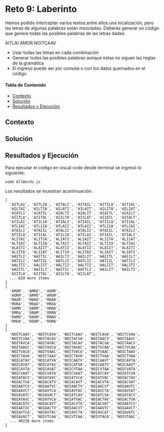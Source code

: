# Reto 9: Laberinto
Hemos podido interceptar varios textos,entre ellos una localización, pero las letras de algunas palabras están mezcladas. 
Deberás generar un código que genere todas las posibles palabras de las letras dadas: 

AITLAI 
AMOR 
NOITCAAV
- Usar todas las letras en cada combinación
- Generar todas las posibles palabras aunque estas no siguan las reglas de la gramática
- El ingreso puede ser por consola o con los datos quemados en el código


#### Tabla de Contenido

- [Contexto](#contexto)
- [Solución](#solución)
- [Resultados y Ejecución](#resultados-y-ejecución)

## Contexto


## Solución

## Resultados y Ejecución
Para ejecutar el codigo en visual code desde terminal se ingresó lo siguiente:
```
node AllWords.js
```

Los resultados se muestran acontinuación:
```
[
  'AITLAI', 'AITLIA', 'AITALI', 'AITAIL', 'AITILA', 'AITIAL',
  'AILTAI', 'AILTIA', 'AILATI', 'AILAIT', 'AILITA', 'AILIAT',
  'AIATLI', 'AIATIL', 'AIALTI', 'AIALIT', 'AIAITL', 'AIAILT',
  'AIITLA', 'AIITAL', 'AIILTA', 'AIILAT', 'AIIATL', 'AIIALT',
  'ATILAI', 'ATILIA', 'ATIALI', 'ATIAIL', 'ATIILA', 'ATIIAL',
  'ATLIAI', 'ATLIIA', 'ATLAII', 'ATLAII', 'ATLIIA', 'ATLIAI',
  'ATAILI', 'ATAIIL', 'ATALII', 'ATALII', 'ATAIIL', 'ATAILI',
  'ATIILA', 'ATIIAL', 'ATILIA', 'ATILAI', 'ATIAIL', 'ATIALI',
  'ALITAI', 'ALITIA', 'ALIATI', 'ALIAIT', 'ALIITA', 'ALIIAT',
  'ALTIAI', 'ALTIIA', 'ALTAII', 'ALTAII', 'ALTIIA', 'ALTIAI',
  'ALAITI', 'ALAIIT', 'ALATII', 'ALATII', 'ALAIIT', 'ALAITI',
  'ALIITA', 'ALIIAT', 'ALITIA', 'ALITAI', 'ALIAIT', 'ALIATI',
  'AAITLI', 'AAITIL', 'AAILTI', 'AAILIT', 'AAIITL', 'AAIILT',
  'AATILI', 'AATIIL', 'AATLII', 'AATLII', 'AATIIL', 'AATILI',
  'AALITI', 'AALIIT', 'AALTII', 'AALTII', 'AALIIT', 'AALITI',
  'AAIITL', 'AAIILT', 'AAITIL', 'AAITLI', 'AAILIT', 'AAILTI',
  'AIITLA', 'AIITAL', 'AIILTA', 'AIILAT',
  ... 620 more items
]
[
  'AMOR', 'AMRO', 'AOMR',
  'AORM', 'ARMO', 'AROM',
  'MAOR', 'MARO', 'MOAR',
  'MORA', 'MRAO', 'MROA',
  'OAMR', 'OARM', 'OMAR',
  'OMRA', 'ORAM', 'ORMA',
  'RAMO', 'RAOM', 'RMAO',
  'RMOA', 'ROAM', 'ROMA'
]
[
  'NOITCAAV', 'NOITCAVA', 'NOITCAAV', 'NOITCAVA', 'NOITCVAA',
  'NOITCVAA', 'NOITACAV', 'NOITACVA', 'NOITAACV', 'NOITAAVC',
  'NOITAVCA', 'NOITAVAC', 'NOITACAV', 'NOITACVA', 'NOITAACV',
  'NOITAAVC', 'NOITAVCA', 'NOITAVAC', 'NOITVCAA', 'NOITVCAA',
  'NOITVACA', 'NOITVAAC', 'NOITVACA', 'NOITVAAC', 'NOICTAAV',
  'NOICTAVA', 'NOICTAAV', 'NOICTAVA', 'NOICTVAA', 'NOICTVAA',
  'NOICATAV', 'NOICATVA', 'NOICAATV', 'NOICAAVT', 'NOICAVTA',
  'NOICAVAT', 'NOICATAV', 'NOICATVA', 'NOICAATV', 'NOICAAVT',
  'NOICAVTA', 'NOICAVAT', 'NOICVTAA', 'NOICVTAA', 'NOICVATA',
  'NOICVAAT', 'NOICVATA', 'NOICVAAT', 'NOIATCAV', 'NOIATCVA',
  'NOIATACV', 'NOIATAVC', 'NOIATVCA', 'NOIATVAC', 'NOIACTAV',
  'NOIACTVA', 'NOIACATV', 'NOIACAVT', 'NOIACVTA', 'NOIACVAT',
  'NOIAATCV', 'NOIAATVC', 'NOIAACTV', 'NOIAACVT', 'NOIAAVTC',
  'NOIAAVCT', 'NOIAVTCA', 'NOIAVTAC', 'NOIAVCTA', 'NOIAVCAT',
  'NOIAVATC', 'NOIAVACT', 'NOIATCAV', 'NOIATCVA', 'NOIATACV',
  'NOIATAVC', 'NOIATVCA', 'NOIATVAC', 'NOIACTAV', 'NOIACTVA',
  'NOIACATV', 'NOIACAVT', 'NOIACVTA', 'NOIACVAT', 'NOIAATCV',
  'NOIAATVC', 'NOIAACTV', 'NOIAACVT', 'NOIAAVTC', 'NOIAAVCT',
  'NOIAVTCA', 'NOIAVTAC', 'NOIAVCTA', 'NOIAVCAT', 'NOIAVATC',
  'NOIAVACT', 'NOIVTCAA', 'NOIVTCAA', 'NOIVTACA', 'NOIVTAAC',
  ... 40220 more items
]
```
